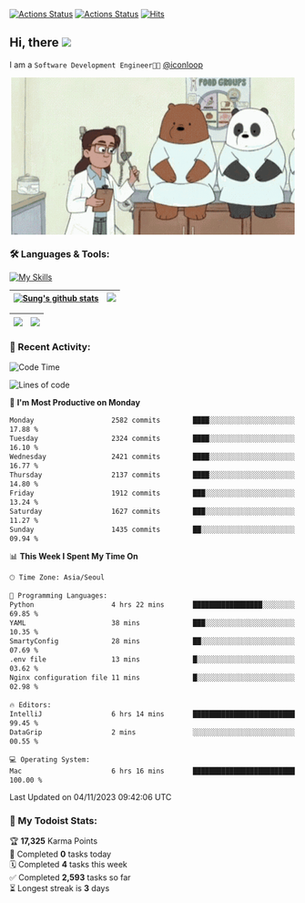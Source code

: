 
[![Actions Status](https://github.com/ddok2/ddok2/workflows/Todoist%20Readme/badge.svg)](https://github.com/ddok2/ddok2/actions)
[![Actions Status](https://github.com/ddok2/ddok2/workflows/wakatime-stats/badge.svg)](https://github.com/ddok2/ddok2/actions)
[![Hits](https://hits.seeyoufarm.com/api/count/incr/badge.svg?url=https%3A%2F%2Fgithub.com%2Fddok2&count_bg=%23FF9595&title_bg=%23555555&icon=github.svg&icon_color=%23FFFFFF&title=hits&edge_flat=false)](https://hits.seeyoufarm.com)

<!-- ![visitors](https://visitor-badge.laobi.icu/badge?page_id=ddok2.ddok2) -->
## Hi, there <img src="https://raw.githubusercontent.com/MartinHeinz/MartinHeinz/master/wave.gif" width="3%">

I am a `Software Development Engineer🧑‍💻` [@iconloop](https://github.com/iconloop)


<p align="center">
    <img align="center" alt="GIF" src="img/debugging.gif" />
</p>


### 🛠 Languages & Tools:

[![My Skills](https://skillicons.dev/icons?i=go,js,ts,py,express,react,svelte,jquery,pug,mongodb,mysql,redis,aws,docker,kubernetes)](https://skillicons.dev)


| <a href="https://github-readme-stats.vercel.app/api?username=ddok2&show_icons=true&include_all_commits=true&count_private=true&theme=buefy&hide_border=true"><img align="center" src="https://github-readme-stats.vercel.app/api?username=ddok2&show_icons=true&include_all_commits=true&count_private=true&theme=buefy&hide_border=true" alt="Sung's github stats" /></a> | <a href="https://github.com/ddok2"><img src="http://github-readme-streak-stats.herokuapp.com?user=ddok2&hide_border=true" /></a> |
| ------------- |------------- |


| <a href="https://github.com/ddok2"><img align="center" src="https://github-readme-stats.vercel.app/api/top-langs/?username=ddok2&theme=buefy&hide=html,css&hide_border=true" /></a> | <a href="https://github.com/ddok2"><img align="center" src="https://activity-graph.herokuapp.com/graph?username=ddok2&theme=github&hide_border=true" height="250" /></a> |
| ------------- |--------------------------------------------------------------------------------------------------------------------------------------------------------------------------|


<!-- <details open>
    <summary>📈 My GitHub Stats</summary>
    <p align="center">
        <a href="https://github.com/ddok2">
            <img align="center" src="https://github-readme-stats.vercel.app/api?username=ddok2&show_icons=true&include_all_commits=true&count_private=true&theme=buefy&hide_border=true" alt="Sung's github stats" />
        </a>
    </p>
</details>
<details>
    <summary>💬 Top Languages</summary>
    <p align="center"> 
        <a href="https://github.com/ddok2">
            <img align="center" src="https://github-readme-stats.vercel.app/api/top-langs/?username=ddok2&layout=compact&theme=buefy&hide=html,css&hide_border=true" />
        </a>
    </p>
</details> -->


### 🌈 Recent Activity:
<!--START_SECTION:waka-->
![Code Time](http://img.shields.io/badge/Code%20Time-2%2C313%20hrs%2050%20mins-blue)

![Lines of code](https://img.shields.io/badge/From%20Hello%20World%20I%27ve%20Written-11.5%20million%20lines%20of%20code-blue)

📅 **I'm Most Productive on Monday** 

```text
Monday                   2582 commits        ████░░░░░░░░░░░░░░░░░░░░░   17.88 % 
Tuesday                  2324 commits        ████░░░░░░░░░░░░░░░░░░░░░   16.10 % 
Wednesday                2421 commits        ████░░░░░░░░░░░░░░░░░░░░░   16.77 % 
Thursday                 2137 commits        ████░░░░░░░░░░░░░░░░░░░░░   14.80 % 
Friday                   1912 commits        ███░░░░░░░░░░░░░░░░░░░░░░   13.24 % 
Saturday                 1627 commits        ███░░░░░░░░░░░░░░░░░░░░░░   11.27 % 
Sunday                   1435 commits        ██░░░░░░░░░░░░░░░░░░░░░░░   09.94 % 
```


📊 **This Week I Spent My Time On** 

```text
🕑︎ Time Zone: Asia/Seoul

💬 Programming Languages: 
Python                   4 hrs 22 mins       █████████████████░░░░░░░░   69.85 % 
YAML                     38 mins             ███░░░░░░░░░░░░░░░░░░░░░░   10.35 % 
SmartyConfig             28 mins             ██░░░░░░░░░░░░░░░░░░░░░░░   07.69 % 
.env file                13 mins             █░░░░░░░░░░░░░░░░░░░░░░░░   03.62 % 
Nginx configuration file 11 mins             █░░░░░░░░░░░░░░░░░░░░░░░░   02.98 % 

🔥 Editors: 
IntelliJ                 6 hrs 14 mins       █████████████████████████   99.45 % 
DataGrip                 2 mins              ░░░░░░░░░░░░░░░░░░░░░░░░░   00.55 % 

💻 Operating System: 
Mac                      6 hrs 16 mins       █████████████████████████   100.00 % 
```


 Last Updated on 04/11/2023 09:42:06 UTC
<!--END_SECTION:waka-->

### 🚧 My Todoist Stats:
<!-- TODO-IST:START -->
🏆  **17,325** Karma Points           
🌸  Completed **0** tasks today           
🗓  Completed **4** tasks this week           
✅  Completed **2,593** tasks so far           
⏳  Longest streak is **3** days
<!-- TODO-IST:END -->

